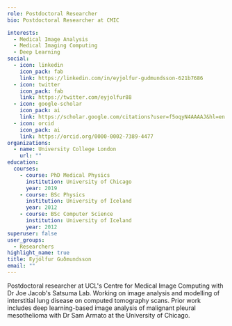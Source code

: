 ```yaml
---
role: Postdoctoral Researcher
bio: Postdoctoral Researcher at CMIC

interests:
  - Medical Image Analysis
  - Medical Imaging Computing
  - Deep Learning
social:
  - icon: linkedin
    icon_pack: fab
    link: https://linkedin.com/in/eyjolfur-gudmundsson-621b7686
  - icon: twitter
    icon_pack: fab
    link: https://twitter.com/eyjolfur88
  - icon: google-scholar
    icon_pack: ai
    link: https://scholar.google.com/citations?user=f5oqyN4AAAAJ&hl=en
  - icon: orcid
    icon_pack: ai
    link: https://orcid.org/0000-0002-7389-4477
organizations:
  - name: University College London
    url: ""
education:
  courses:
    - course: PhD Medical Physics
      institution: University of Chicago
      year: 2019
    - course: BSc Physics
      institution: University of Iceland
      year: 2012
    - course: BSc Computer Science
      institution: University of Iceland
      year: 2012
superuser: false
user_groups:
  - Researchers
highlight_name: true
title: Eyjólfur Guðmundsson
email: ""
---
```


Postdoctoral researcher at UCL's Centre for Medical Image Computing with Dr Joe Jacob's Satsuma Lab. Working on image analysis and modelling of interstitial lung disease on computed tomography scans. Prior work includes deep learning-based image analysis of malignant pleural mesothelioma with Dr Sam Armato at the University of Chicago.
